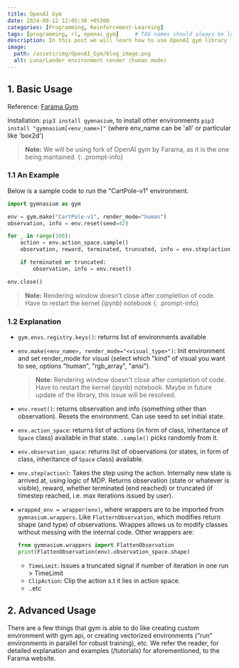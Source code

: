 ```yaml
---
title: OpenAI Gym
date: 2024-08-12 12:05:38 +05300
categories: [Programming, Reinforcement-Learning]
tags: [programming, rl, openai_gym]     # TAG names should always be lowercase
description: In this post we will learn how to use OpenAI gym library
image:
  path: /assets/img/OpenAI_Gym/blog_image.png
  alt: LunarLander environment render (human mode)
---
```


## 1. Basic Usage

Reference: [Farama Gym](https://gymnasium.farama.org/content/basic_usage/)

Installation: `pip3 install gymnasium`, to install other environments `pip3 install "gymnasium[<env_name>]"` (where env_name can be 'all' or particular like 'box2d')

> **Note:** We will be using fork of OpenAI gym by Farama, as it is the one being mantained.
{: .prompt-info}

### 1.1 An Example

Below is a sample code to run the "CartPole-v1" environment.

```python
import gymnasium as gym

env = gym.make("CartPole-v1", render_mode="human")
observation, info = env.reset(seed=42)

for _ in range(100):
    action = env.action_space.sample()
    observation, reward, terminated, truncated, info = env.step(action)

    if terminated or truncated:
        observation, info = env.reset()

env.close()
```

> **Note:** Rendering window doesn't close after completion of code. Have to restart the kernel (ipynb) notebook
{: .prompt-info}

### 1.2 Explanation

- `gym.envs.registry.keys()`: returns list of environments available

- `env.make(<env_name>, render_mode="<visual_type>")`: Init environment and set render_mode for visual (select which "kind" of visual you want to see, options "human", "rgb_array", "ansi").

    > **Note:** Rendering window doesn't close after completion of code. Have to restart the kernel (ipynb) notebook. Maybe in future update of the library, this issue will be resolved.

- `env.reset()`: returns observation and info (something other than observation). Resets the environment. Can use seed to set initial state.

- `env.action_space`: returns list of actions (in form of class, inheritance of `Space` class) available in that state. `.sample()` picks randomly from it. 

- `env.observation_space`: returns list of observations (or states, in form of class, inheritance of `Space` class) available.

- `env.step(action)`: Takes the step using the action. Internally new state is arrived at, using logic of MDP. Returns observation (state or whatever is visible), reward, whether terminated (end reached) or truncated (if timestep reached, i.e. max iterations issued by user).

- `wrapped_env = wrapper(env)`, where wrappers are to be imported from `gymnasium.wrappers`. Like `FlatternObservation`, which modifies return shape (and type) of observations. Wrappes allows us to modify classes without messing with the internal code. Other wrappers are:
    
    ```py
    from gymnasium.wrappers import FlattenObservation
    print(FlattenObservation(env).observation_space.shape)
    ```

    - `TimeLimit`: Issues a truncated signal if number of iteration in one run > TimeLimit
    - `ClipAction`: Clip the action s.t it lies in action space.
    - ..etc

## 2. Advanced Usage

There are a few things that gym is able to do like creating custom environment with gym api, or creating vectorized environments ("run" environments in parallel for robust training), etc. We refer the reader, for detailed explanation and examples (/tutorials) for aforementioned, to the Farama website.
